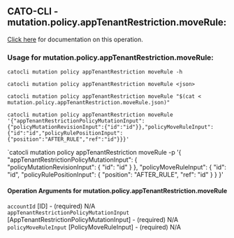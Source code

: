 
## CATO-CLI - mutation.policy.appTenantRestriction.moveRule:
[Click here](https://api.catonetworks.com/documentation/#mutation-mutation.policy.appTenantRestriction.moveRule) for documentation on this operation.

### Usage for mutation.policy.appTenantRestriction.moveRule:

`catocli mutation policy appTenantRestriction moveRule -h`

`catocli mutation policy appTenantRestriction moveRule <json>`

`catocli mutation policy appTenantRestriction moveRule "$(cat < mutation.policy.appTenantRestriction.moveRule.json)"`

`catocli mutation policy appTenantRestriction moveRule '{"appTenantRestrictionPolicyMutationInput":{"policyMutationRevisionInput":{"id":"id"}},"policyMoveRuleInput":{"id":"id","policyRulePositionInput":{"position":"AFTER_RULE","ref":"id"}}}'`

`catocli mutation policy appTenantRestriction moveRule -p '{
    "appTenantRestrictionPolicyMutationInput": {
        "policyMutationRevisionInput": {
            "id": "id"
        }
    },
    "policyMoveRuleInput": {
        "id": "id",
        "policyRulePositionInput": {
            "position": "AFTER_RULE",
            "ref": "id"
        }
    }
}'


#### Operation Arguments for mutation.policy.appTenantRestriction.moveRule ####

`accountId` [ID] - (required) N/A    
`appTenantRestrictionPolicyMutationInput` [AppTenantRestrictionPolicyMutationInput] - (required) N/A    
`policyMoveRuleInput` [PolicyMoveRuleInput] - (required) N/A    
